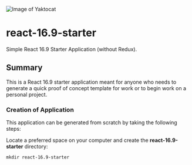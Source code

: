 ![Image of Yaktocat](http://www.tramelwoodard.com/img/navigation/tlw_icon.png)
# react-16.9-starter
Simple React 16.9 Starter Application (without Redux).

## Summary
This is a React 16.9 starter application meant for anyone who needs to generate a quick proof of concept template for work or to begin work on a personal project.

### Creation of Application
This application can be generated from scratch by taking the following steps:

Locate a preferred space on your computer and create the **react-16.9-starter** directory:
```
mkdir react-16.9-starter
```
